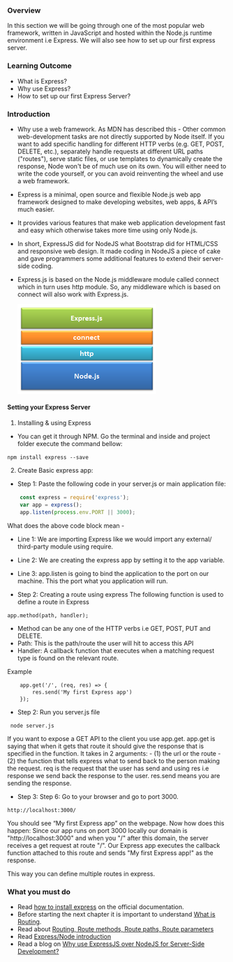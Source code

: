 ### Overview
In this section we will be going through one of the most popular web framework, written in JavaScript and hosted within the Node.js runtime environment i.e Express. We will also see how to set up our first express server.

### Learning Outcome
- What is Express?
- Why use Express?
- How to set up our first Express Server?

### Introduction
- Why use a web framework.
As MDN has described this - Other common web-development tasks are not directly supported by Node itself. If you want to add specific handling for different HTTP verbs (e.g. GET, POST, DELETE, etc.), separately handle requests at different URL paths ("routes"), serve static files, or use templates to dynamically create the response, Node won't be of much use on its own. You will either need to write the code yourself, or you can avoid reinventing the wheel and use a web framework.
- Express is a minimal, open source and flexible Node.js web app framework designed to make developing websites, web apps, & API’s much easier.
- It provides various features that make web application development fast and easy which otherwise takes more time using only Node.js. 
- In short, ExpressJS did for NodeJS what Bootstrap did for HTML/CSS and responsive web design. It made coding in NodeJS a piece of cake and gave programmers some additional features to extend their server-side coding. 
- Express.js is based on the Node.js middleware module called connect which in turn uses http module. So, any middleware which is based on connect will also work with Express.js.

    ![](./images/expressjs.png)

#### Setting your Express Server
1. Installing & using Express
- You can get it through NPM. Go the terminal and inside and project folder execute the command bellow:
```
npm install express --save
```

2. Create Basic express app: 
- Step 1: Paste the following code in your server.js or main application file:
```js
    const express = require('express');
    var app = express();
    app.listen(process.env.PORT || 3000);
```
What does the above code block mean - 
- Line 1: We are importing Express like we would import any external/ third-party module using require.
- Line 2: We are creating the express app by setting it to the app variable.
- Line 3: app.listen is going to bind the application to the port on our machine. This the port what you application will run.


- Step 2:  Creating a route using express
The following function is used to define a route in Express
```
app.method(path, handler);
```
- Method can be any one of the HTTP verbs i.e GET, POST, PUT and DELETE.
- Path: This is the path/route the user will hit to access this API
- Handler: A callback function that executes when a matching request type is found on the relevant route.

Example
```
    app.get('/', (req, res) => {
        res.send('My first Express app')
    });
```

- Step 2:  Run you server.js file
```
 node server.js
```
If you want to expose a GET API to the client you use app.get.
app.get is saying that when it gets that route it should give the response that is specified in the function. It takes in 2 arguments: 
    - (1) the url or the route 
    - (2) the function that tells express what to send back to the person making the request. req is the request that the user has send and using res i.e response we send back the response to the user. res.send means you are sending the response.
    
- Step 3: Step 6: Go to your browser and go to port 3000. 

```
http://localhost:3000/
```
You should see “My first Express app” on the webpage. Now how does this happen:
Since our app runs on port 3000 locally our domain is "http://localhost:3000" and when you "/" after this domain,  the server receives a get request at route "/". Our Express app executes the callback function attached to this route and sends "My first Express app!" as the response.

This way you can define multiple routes in express.

### What you must do
- Read [how to install express](https://expressjs.com/en/starter/installing.html) on the official documentation.
- Before starting the next chapter it is important to understand [What is Routing](https://expressjs.com/en/starter/basic-routing.html).
- Read about [Routing, Route methods, Route paths, Route parameters](https://expressjs.com/en/guide/routing.html)
- Read [Express/Node introduction](https://developer.mozilla.org/en-US/docs/Learn/Server-side/Express_Nodejs)
- Read a blog on [Why use ExpressJS over NodeJS for Server-Side Development?](https://www.algoworks.com/blog/why-use-expressjs-over-nodejs-for-server-side-coding/)


